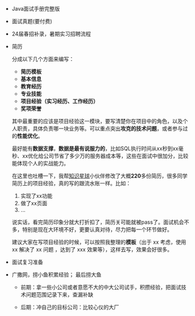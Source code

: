 + Java面试手册完整版

+ 面试真题(要付费)

+ 24届春招补录，暑期实习招聘流程

+ 简历

  分成以下几个方面来编写：

  - **简历模板**
  - **基本信息**
  - **教育经历**
  - **专业技能**
  - **项目经验（实习经历、工作经历）**
  - **奖项荣誉**

  其中最重要的应该是项目经验这一模块，要写清楚你在项目中的角色，以及个人职责，具体负责哪一块业务等。可以重点突出**攻克的技术问题**，或者参与过的**性能优化**。

  最好能有**数据支撑**，**数据是最有说服力的**，比如SQL执行时间从xx秒到xx毫秒、xx优化给公司节省了多少万的服务器成本等，这些在面试中很加分，比较能体现个人的实战能力。

  在这里也吐槽一下，我帮[知识星球](https://mp.weixin.qq.com/s/VdKnOvkQa5rrqgdllSJtUw)小伙伴修改了大概**220**多份简历，很多同学简历上的项目经验，真的写的跟流水账一样。比如：

  1. 实现了xx功能
  2. 做了xx页面
  3. ...

  说实话，看完简历印象分就大打折扣了，简历关可能就被pass了。面试机会不多，特别是现在大环境不好，更要认真对待，尽力把每一个环节做好。

  建议大家在写项目经验的时候，可以按照我整理的**模板**（出于 xx 考虑，使用 xx 解决了 xx 问题 ，达到了 xxx 效果等），这样去写，效果会好很多。

+ 面试复习准备

+ 广撒网，捞小鱼积累经验； 最后捞大鱼

  + 前期：拿一些小公司或者意愿不大的中大公司试手，积攒经验，把面试技术问题范围记录下来，查漏补缺

  + 后期：冲自己的目标公司：比较心仪的大厂







